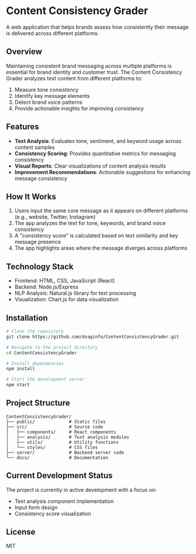 # Content Consistency Grader

A web application that helps brands assess how consistently their message is delivered across different platforms.

## Overview

Maintaining consistent brand messaging across multiple platforms is essential for brand identity and customer trust. The Content Consistency Grader analyzes text content from different platforms to:

1. Measure tone consistency
2. Identify key message elements
3. Detect brand voice patterns
4. Provide actionable insights for improving consistency

## Features

- **Text Analysis**: Evaluates tone, sentiment, and keyword usage across content samples
- **Consistency Scoring**: Provides quantitative metrics for messaging consistency
- **Visual Reports**: Clear visualizations of content analysis results
- **Improvement Recommendations**: Actionable suggestions for enhancing message consistency

## How It Works

1. Users input the same core message as it appears on different platforms (e.g., website, Twitter, Instagram)
2. The app analyzes the text for tone, keywords, and brand voice consistency
3. A "consistency score" is calculated based on text similarity and key message presence
4. The app highlights areas where the message diverges across platforms

## Technology Stack

- Frontend: HTML, CSS, JavaScript (React)
- Backend: Node.js/Express
- NLP Analysis: Natural.js library for text processing
- Visualization: Chart.js for data visualization

## Installation

```bash
# Clone the repository
git clone https://github.com/dxaginfo/ContentConsistencyGrader.git

# Navigate to the project directory
cd ContentConsistencyGrader

# Install dependencies
npm install

# Start the development server
npm start
```

## Project Structure

```
ContentConsistencyGrader/
├── public/             # Static files
├── src/                # Source code
│   ├── components/     # React components
│   ├── analysis/       # Text analysis modules
│   ├── utils/          # Utility functions
│   └── styles/         # CSS files
├── server/             # Backend server code
└── docs/               # Documentation
```

## Current Development Status

The project is currently in active development with a focus on:
- Text analysis component implementation
- Input form design
- Consistency score visualization

## License

MIT